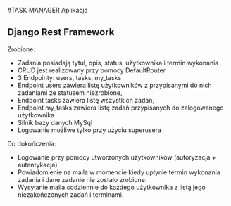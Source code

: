 #TASK MANAGER
Aplikacja 
## Django Rest Framework
Zrobione:
- Zadania posiadają tytuł, opis, status, użytkownika i termin wykonania
- CRUD jest realizowany przy pomocy DefaultRouter
- 3 Endpointy: users, tasks, my_tasks
- Endpoint users zawiera listę użytkowników z przypisanymi do nich zadaniami ze statusem niezrobione,
- Endpoint tasks zawiera listę wszystkich zadań,
- Endpoint my_tasks zawiera listę zadań przypisanych do zalogowanego użytkownika
- Silnik bazy danych MySql
- Logowanie możliwe tylko przy użyciu superusera

Do dokończenia:
- Logowanie przy pomocy utworzonych użytkowników (autoryzacja + autentykacja)
- Powiadomienie na maila w momencie kiedy upłynie termin wykonania zadania i dane zadanie nie zostało zrobione. 
- Wysyłanie maila codziennie do każdego użytkownika z listą jego niezakończonych zadań i terminami.



